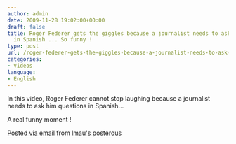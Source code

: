 ```yaml
---
author: admin
date: 2009-11-28 19:02:00+00:00
draft: false
title: Roger Federer gets the giggles because a journalist needs to ask him questions
  in Spanish ... So funny !
type: post
url: /roger-federer-gets-the-giggles-because-a-journalist-needs-to-ask-him-questions-in-spanish-so-funny/
categories:
- Videos
language:
- English
---
```


In this video, Roger Federer cannot stop laughing because a journalist needs to ask him questions in Spanish... 

A real funny moment !

[Posted via email](http://posterous.com)  from [lmau's posterous](http://lmau.posterous.com/roger-federer-gets-the-giggles-because-a-jour)
